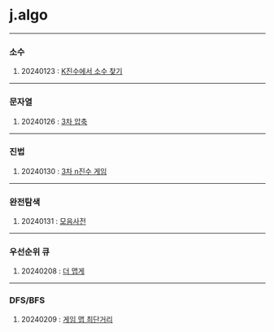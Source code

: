 # j.algo

---
### 소수
1. 20240123 : [K진수에서 소수 찾기](./PRG_92335.java)
---
### 문자열
1. 20240126 : [3차 압축](./PRG_17684.java)
---
### 진법
1. 20240130 : [3차 n진수 게임](./PRG_17687.java)
---
### 완전탐색
1. 20240131 : [모음사전](./PRG_84512.java)
---
### 우선순위 큐
1. 20240208 : [더 맵게](./PRG_42626.java)
---
### DFS/BFS
1. 20240209 : [게임 맵 최단거리](./PRG_1844.java)


